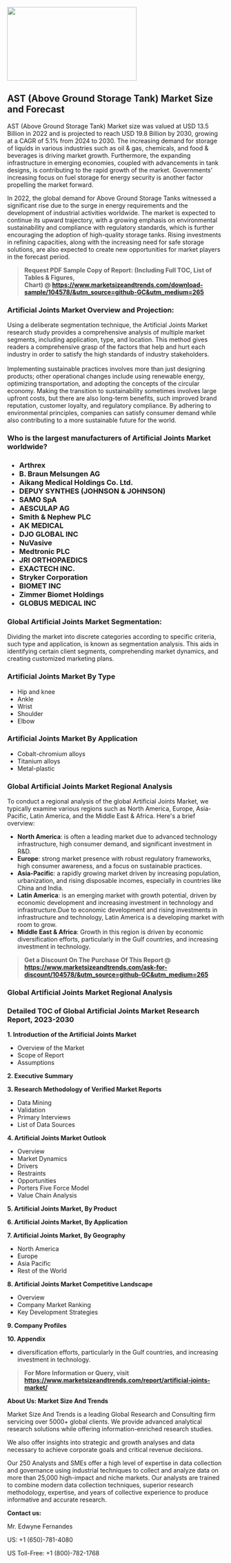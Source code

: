 <p><img class="alignnone size-medium wp-image-20088" src="https://ffe5etoiles.com/wp-content/uploads/2024/12/MST1-300x171.png" alt="" width="300" height="171" /></p><h2>AST (Above Ground Storage Tank) Market Size and Forecast</h2><p>AST (Above Ground Storage Tank) Market size was valued at USD 13.5 Billion in 2022 and is projected to reach USD 19.8 Billion by 2030, growing at a CAGR of 5.1% from 2024 to 2030. The increasing demand for storage of liquids in various industries such as oil & gas, chemicals, and food & beverages is driving market growth. Furthermore, the expanding infrastructure in emerging economies, coupled with advancements in tank designs, is contributing to the rapid growth of the market. Governments' increasing focus on fuel storage for energy security is another factor propelling the market forward.</p><p>In 2022, the global demand for Above Ground Storage Tanks witnessed a significant rise due to the surge in energy requirements and the development of industrial activities worldwide. The market is expected to continue its upward trajectory, with a growing emphasis on environmental sustainability and compliance with regulatory standards, which is further encouraging the adoption of high-quality storage tanks. Rising investments in refining capacities, along with the increasing need for safe storage solutions, are also expected to create new opportunities for market players in the forecast period.</p></p><blockquote id="" class=""><strong>Request PDF Sample Copy of Report: (Including Full TOC, List of Tables &amp; Figures, Chart)&nbsp;@&nbsp;<strong><a href="https://www.marketsizeandtrends.com/download-sample/104578/&utm_source=github-GC&utm_medium=265" target="_blank">https://www.marketsizeandtrends.com/download-sample/104578/&utm_source=github-GC&utm_medium=265</a></strong></strong></blockquote><h3 id="" class="">Artificial Joints Market&nbsp;Overview and Projection:</h3><p id="" class="">Using a deliberate segmentation technique, the Artificial Joints Market research study provides a comprehensive analysis of multiple market segments, including application, type, and location. This method gives readers a comprehensive grasp of the factors that help and hurt each industry in order to satisfy the high standards of industry stakeholders. <br /> <br />Implementing sustainable practices involves more than just designing products; other operational changes include using renewable energy, optimizing transportation, and adopting the concepts of the circular economy. Making the transition to sustainability sometimes involves large upfront costs, but there are also long-term benefits, such improved brand reputation, customer loyalty, and regulatory compliance. By adhering to environmental principles, companies can satisfy consumer demand while also contributing to a more sustainable future for the world.</p><h3 id="" class="">Who is the largest manufacturers of&nbsp;Artificial Joints Market worldwide?</h3><h3 class=""><p><ul><li>Arthrex </li><li> B. Braun Melsungen AG </li><li> Aikang Medical Holdings Co. Ltd. </li><li> DEPUY SYNTHES (JOHNSON & JOHNSON) </li><li> SAMO SpA </li><li> AESCULAP AG </li><li> Smith & Nephew PLC </li><li> AK MEDICAL </li><li> DJO GLOBAL INC </li><li> NuVasive </li><li> Medtronic PLC </li><li> JRI ORTHOPAEDICS </li><li> EXACTECH INC. </li><li> Stryker Corporation </li><li> BIOMET INC </li><li> Zimmer Biomet Holdings </li><li> GLOBUS MEDICAL INC</li></ul></p></h3><h3 id="" class="">Global&nbsp;Artificial Joints Market Segmentation:</h3><p id="" class="">Dividing the market into discrete categories according to specific criteria, such type and application, is known as segmentation analysis. This aids in identifying certain client segments, comprehending market dynamics, and creating customized marketing plans.</p><h3 id="" class="">Artificial Joints Market&nbsp;By Type</h3><p><p><ul><li>Hip and knee</li><li> Ankle</li><li> Wrist</li><li> Shoulder</li><li> Elbow</p></li></ul></p></p><h3 id="" class="">Artificial Joints Market&nbsp;By Application</h3><p class=""><p><ul><li>Cobalt-chromium alloys</li><li> Titanium alloys</li><li> Metal-plastic</li></ul></p></p><h3 id="" class="">Global Artificial Joints Market Regional Analysis</h3><p id="" class="">To conduct a regional analysis of the global Artificial Joints Market, we typically examine various regions such as North America, Europe, Asia-Pacific, Latin America, and the Middle East &amp; Africa. Here's a brief overview:</p><ul><li><strong>North America</strong>: is often a leading market due to advanced technology infrastructure, high consumer demand, and significant investment in R&amp;D.</li><li><strong>Europe</strong>: strong market presence with robust regulatory frameworks, high consumer awareness, and a focus on sustainable practices.</li><li><strong>Asia-Pacific</strong>: a rapidly growing market driven by increasing population, urbanization, and rising disposable incomes, especially in countries like China and India.</li><li><strong>Latin America</strong>: is an emerging market with growth potential, driven by economic development and increasing investment in technology and infrastructure.Due to economic development and rising investments in infrastructure and technology, Latin America is a developing market with room to grow.</li><li><strong>Middle East &amp; Africa</strong>: Growth in this region is driven by economic diversification efforts, particularly in the Gulf countries, and increasing investment in technology.</li></ul><blockquote id="" class=""><strong>Get a Discount On The Purchase Of This Report @ <strong><a href="https://www.marketsizeandtrends.com/ask-for-discount/104578/&utm_source=github-GC&utm_medium=265" target="_blank">https://www.marketsizeandtrends.com/ask-for-discount/104578/&utm_source=github-GC&utm_medium=265</a></strong></strong></blockquote><h3 id="" class="">Global Artificial Joints Market Regional Analysis</h3><h3 id="" class="">Detailed TOC of Global Artificial Joints Market Research Report, 2023-2030</h3><p id="" class=""><strong>1. Introduction of the Artificial Joints Market</strong></p><ul><li>Overview of the Market</li><li>Scope of Report</li><li>Assumptions</li></ul><p id="" class=""><strong>2. Executive Summary</strong></p><p id="" class=""><strong>3. Research Methodology of Verified Market Reports</strong></p><ul><li>Data Mining</li><li>Validation</li><li>Primary Interviews</li><li>List of Data Sources</li></ul><p id="" class=""><strong>4. Artificial Joints Market Outlook</strong></p><ul><li>Overview</li><li>Market Dynamics</li><li>Drivers</li><li>Restraints</li><li>Opportunities</li><li>Porters Five Force Model</li><li>Value Chain Analysis</li></ul><p id="" class=""><strong>5. Artificial Joints Market, By Product</strong></p><p id="" class=""><strong>6. Artificial Joints Market, By Application</strong></p><p id="" class=""><strong>7. Artificial Joints Market, By Geography</strong></p><ul><li>North America</li><li>Europe</li><li>Asia Pacific</li><li>Rest of the World</li></ul><p id="" class=""><strong>8. Artificial Joints Market Competitive Landscape</strong></p><ul><li>Overview</li><li>Company Market Ranking</li><li>Key Development Strategies</li></ul><p id="" class=""><strong>9. Company Profiles</strong></p><p id="" class=""><strong>10. Appendix</strong></p><ul><li>diversification efforts, particularly in the Gulf countries, and increasing investment in technology.</li></ul><blockquote id="" class=""><strong>For More Information or Query, visit <strong><strong><a href="https://www.marketsizeandtrends.com/report/artificial-joints-market/" target="_blank">https://www.marketsizeandtrends.com/report/artificial-joints-market/</a></strong></strong></strong></blockquote><p id="" class=""><strong>About Us: Market Size And Trends</strong></p><p id="" class="">Market Size And Trends is a leading Global Research and Consulting firm servicing over 5000+ global clients. We provide advanced analytical research solutions while offering information-enriched research studies.</p><p id="" class="">We also offer insights into strategic and growth analyses and data necessary to achieve corporate goals and critical revenue decisions.</p><p id="" class="">Our 250 Analysts and SMEs offer a high level of expertise in data collection and governance using industrial techniques to collect and analyze data on more than 25,000 high-impact and niche markets. Our analysts are trained to combine modern data collection techniques, superior research methodology, expertise, and years of collective experience to produce informative and accurate research.</p><p id="" class=""><strong>Contact us:</strong></p><p id="" class="">Mr. Edwyne Fernandes</p><p id="" class="">US: +1 (650)-781-4080</p><p id="" class="">US Toll-Free: +1 (800)-782-1768</p>
